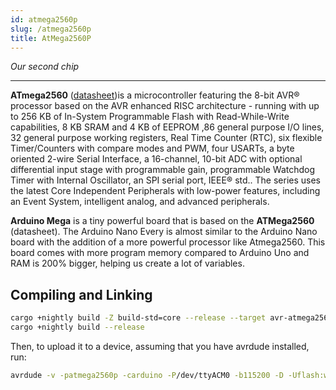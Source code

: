 ```yaml
---
id: atmega2560p
slug: /atmega2560p
title: AtMega2560P
---
```


_Our second chip_

----

**ATmega2560** ([datasheet](https://ww1.microchip.com/downloads/en/devicedoc/atmel-2549-8-bit-avr-microcontroller-atmega640-1280-1281-2560-2561_datasheet.pdf))is
a microcontroller featuring the 8-bit AVR® processor based on the AVR enhanced RISC architecture -
running with up to 256 KB of In-System Programmable
Flash with Read-While-Write capabilities, 8 KB SRAM and 4 KB of
EEPROM ,86 general purpose I/O lines, 32 general purpose working registers, Real Time Counter (RTC), 
six flexible Timer/Counters with compare modes and PWM, four USARTs, a byte oriented 2-wire Serial Interface,
a 16-channel, 10-bit ADC with optional differential input stage with programmable gain, programmable Watchdog Timer with Internal Oscillator,
an SPI serial port, IEEE® std.. The series uses the latest Core Independent
Peripherals with low-power features, including an Event System, intelligent
analog, and advanced peripherals.

**Arduino Mega** is a tiny powerful board that is based on the
**ATMega2560** (datasheet). The Arduino Nano Every is almost similar to the
Arduino Nano board with the addition of a more powerful processor like
Atmega2560. This board comes with more program memory compared to Arduino Uno
and RAM is 200% bigger, helping us create a lot of variables.

## Compiling and Linking

```bash
cargo +nightly build -Z build-std=core --release --target avr-atmega2560.json
cargo +nightly build --release
```

Then, to upload it to a device, assuming that you have avrdude installed, run:

```bash
avrdude -v -patmega2560p -carduino -P/dev/ttyACM0 -b115200 -D -Uflash:w:target/avr-atmega2560p/release/examples/serial.elf:e
```
